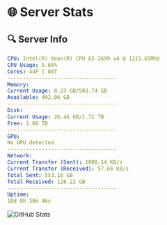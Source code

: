 # 🌐 Server Stats
## 🔍 Server Info
```yaml
CPU: Intel(R) Xeon(R) CPU E5-2699 v4 @ 1315.65MHz
CPU Usage: 5.60%
Cores: 44P | 88T
-----------------------------------
Memory:
Current Usage: 8.23 GB/503.74 GB
Available: 492.06 GB
-----------------------------------
Disk:
Current Usage: 26.46 GB/1.71 TB
Free: 1.60 TB
-----------------------------------
GPU:
No GPU detected
-----------------------------------
Network:
Current Transfer (Sent): 1000.14 KB/s
Current Transfer (Received): 57.66 KB/s
Total Sent: 553.16 GB
Total Received: 126.22 GB
-----------------------------------
Uptime:
10d 8h 30m 46s
```
![GitHub Stats](https://img.shields.io/badge/Updated-2025-04-30_01:39:34-blue)